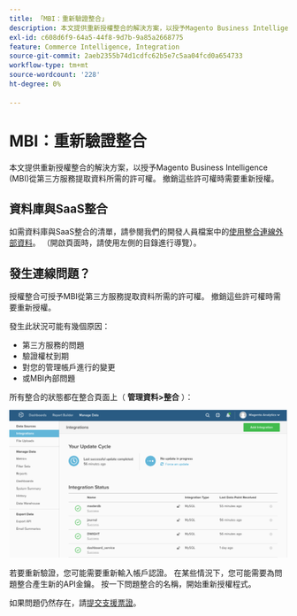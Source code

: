 ```yaml
---
title: 「MBI：重新驗證整合」
description: 本文提供重新授權整合的解決方案，以授予Magento Business Intelligence (MBI)從第三方服務提取資料所需的許可權。 撤銷這些許可權時需要重新授權。
exl-id: c608d6f9-64a5-44f8-9d7b-9a85a2668775
feature: Commerce Intelligence, Integration
source-git-commit: 2aeb2355b74d1cdfc62b5e7c5aa04fcd0a654733
workflow-type: tm+mt
source-wordcount: '228'
ht-degree: 0%

---
```


# MBI：重新驗證整合

本文提供重新授權整合的解決方案，以授予Magento Business Intelligence (MBI)從第三方服務提取資料所需的許可權。 撤銷這些許可權時需要重新授權。

## 資料庫與SaaS整合

如需資料庫與SaaS整合的清單，請參閱我們的開發人員檔案中的[使用整合連線外部資料](https://experienceleague.adobe.com/zh-hant/docs/commerce-business-intelligence/mbi/analyze/saas/integrations)。 （開啟頁面時，請使用左側的目錄進行導覽）。

## 發生連線問題？

授權整合可授予MBI從第三方服務提取資料所需的許可權。 撤銷這些許可權時需要重新授權。

發生此狀況可能有幾個原因：

* 第三方服務的問題
* 驗證權杖到期
* 對您的管理帳戶進行的變更
* 或MBI內部問題

所有整合的狀態都在整合頁面上（ **管理資料>整合** ）：

![Integrations_page.png](assets/Integrations_page.png)

若要重新驗證，您可能需要重新輸入帳戶認證。 在某些情況下，您可能需要為問題整合產生新的API金鑰。 按一下問題整合的名稱，開始重新授權程式。

如果問題仍然存在，請[提交支援票證](/help/help-center-guide/help-center/magento-help-center-user-guide.md#submit-ticket)。
